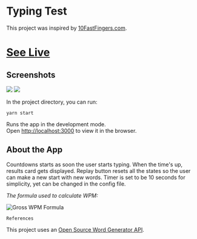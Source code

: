 # Typing Test

This project was inspired by [10FastFingers.com](https://10fastfingers.com/).

# [See Live](localhost:3000)

## Screenshots

![](https://snipboard.io/CaHumr.jpg)
![](https://snipboard.io/0yW6t9.jpg)

In the project directory, you can run:

```
yarn start
```

Runs the app in the development mode.\
Open [http://localhost:3000](http://localhost:3000) to view it in the browser.

## About the App

Countdowns starts as soon the user starts typing. When the time's up, results card gets displayed. Replay button resets all the states so the user can make a new start with new words. Timer is set to be 10 seconds for simplicity, yet can be changed in the config file.

_The formula used to calculate WPM:_

![Gross WPM Formula](https://www.speedtypingonline.com/images/Net_WPM.png "Gross WPM Formula")

`References`

This project uses an [Open Source Word Generator API](https://random-word-api.herokuapp.com/home).
